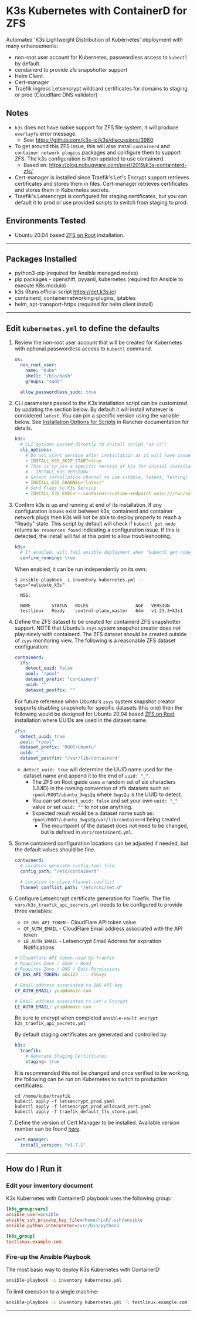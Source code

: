 # K3s Kubernetes with ContainerD for ZFS

Automated 'K3s Lightweight Distribution of Kubernetes' deployment with many enhancements:

* non-root user account for Kubernetes, passwordless access to `kubectl` by default.
* condainerd to provide zfs snapshotter support
* Helm Client
* Cert-manager
* Traefik ingress Letsencrypt wildcard certificates for domains to staging or prod (Cloudflare DNS validator)

## Notes

* `k3s` does not have native support for ZFS file system, it will produce `overlayfs` error message. 
  * See: https://github.com/k3s-io/k3s/discussions/3980
* To get around this ZFS issue, this will also install `containerd` and `container network plugins` packages and configure them to support ZFS. The k3s configuration is then updated to use containerd. 
  * Based on: https://blog.nobugware.com/post/2019/k3s-containterd-zfs/
* Cert-manager is installed since Traefik's Let's Encrypt support retrieves certificates and stores them in files. Cert-manager retrieves certificates and stores them in Kubernetes secrets.
* Traefik's Letsencrypt is configured for staging certificates, but you can default it to prod or use provided scripts to switch from staging to prod.

## Environments Tested

* Ubuntu 20.04 based [ZFS on Root](https://gitea.rich-durso.us/reefland/ansible/src/branch/master/roles/zfs_on_root) installation.

---

## Packages Installed

* python3-pip (required for Ansible managed nodes)
* pip packages - openshift, pyyaml, kubernetes (required for Ansible to execute K8s module)
* k3s (Runs official script https://get.k3s.io)
* containerd, containernetworking-plugins, iptables
* helm, apt-transport-https (required for helm client install)

---

## Edit `kubernetes.yml` to define the defaults

1. Review the non-root user account that will be created for Kubernetes with optional passwordless access to `kubectl` command.

    ```yml
    os:
      non_root_user:
        name: "kube"
        shell: "/bin/bash"
        groups: "sudo"

      allow_passwordless_sudo: true
    ```

2. CLI parameters passed to the K3s installation script can be customized by updating the section below. By default it will install whatever is considered `latest`. You can pin a specific version using the variable below.  See [Installation Options for Scripts](https://rancher.com/docs/k3s/latest/en/installation/install-options/) in Rancher documentation for details.

    ```yml
    k3s:
      # CLI options passed directly to install script "as-is":
      cli_options:
        # Do not start service after installation as it will have issues with ZFS
        - INSTALL_K3S_SKIP_START=true
        # This is to pin a specific version of k3s for initial installation
        # - INSTALL_K3S_VERSION=
        # Select installation channel to use (stable, latest, testing)
        - INSTALL_K3S_CHANNEL="latest"
        # Send Flags to K3s Service
        - INSTALL_K3S_EXEC="--container-runtime-endpoint unix:///run/containerd/containerd.sock"
    ```

3. Confirm k3s is up and running at end of its installation. If any configuration issues exist between k3s, containerd and container network plugs then k3s will not be able to deploy properly to reach a "Ready" state. This script by default will check if `kubectl get node` returns `No resources found` indicating a configuration issue.  If this is detected, the install will fail at this point to allow troubleshooting.

    ```yml
    k3s:
      # If enabled, will fail ansible deployment when "kubectl get node" returns "No resources found"
      confirm_running: true
    ```

    When enabled, it can be run independently on its own:

    ```shell
    $ ansible-playbook -i inventory kubernetes.yml --tags="validate_k3s"
    
      MSG:

      NAME        STATUS   ROLES                  AGE   VERSION
      testlinux   Ready    control-plane,master   64m   v1.23.3+k3s1
    ```

4. Define the ZFS dataset to be created for containerd ZFS snapshotter support.  NOTE that Ubuntu's `zsys` system snapshot creator does _not_ play nicely with containerd. The ZFS dataset should be created outside of `zsys` monitoring view. The following is a reasonable ZFS dataset configuration:

    ```yml
    containerd:
      zfs:
        detect_uuid: false
        pool: "rpool"
        dataset_prefix: "containerd"
        uuid: ""
        dataset_postfix: ""
    ```

    For future reference when Ubuntu's `zsys` system snapshot creator supports disabling snapshots for specific datasets (this one) then the following would be designed for Ubuntu 20.04 based [ZFS on Root](https://gitea.rich-durso.us/reefland/ansible/src/branch/master/roles/zfs_on_root) installation where UUIDs are used in the dataset name.

    ```yml
    zfs:
      detect_uuid: true
      pool: "rpool"
      dataset_prefix: "ROOT/ubuntu"
      uuid: "_"
      dataset_postfix: "/var/lib/containerd"
    ```

    * `detect_uuid: true` will determine the UUID name used for the dataset name and append it to the end of `uuid: "_"`.  
      * The ZFS on Root guide uses a random set of six characters (UUID) in the naming convention of zfs datasets such as: `rpool/ROOT/ubuntu_3wgs2q` where `3wgs2q` is the UUID to detect.
      * You can set `detect_uuid: false` and set your own `uuid: "_"` value or set `uuid: ""` to not use anything.
      * Expected result would be a dataset name such as: `rpool/ROOT/ubuntu_3wgs2q/var/lib/containerd` being created.
        * The mountpoint of the dataset does not need to be changed, but is defined in `vars/containerd.yml`.

5. Some containerd configuration locations can be adjusted if needed, but the default values should be fine.

    ```yml
    containerd:
      # Location generate config.toml file
      config_path: "/etc/containerd"

      # Location to place flannel.conflist
      flannel_conflist_path: "/etc/cni/net.d"
    ```

6. Configure Letsencrypt certificate generation for Traefik.  The file `vars/k3s_traefik_api_secrets.yml` needs to be configured to provide three variables:

    * `CF_DNS_API_TOKEN` - CloudFlare API token value
    * `CF_AUTH_EMAIL` - CloudFlare Email address associated with the API token
    * `LE_AUTH_EMAIL` - Letsencrypt Email Address for expiration Notifications

    ```yml
    # Cloudflare API token used by Traefik
    # Requires Zone / Zone / Read
    # Requires Zone / DNS / Edit Permissions
    CF_DNS_API_TOKEN: abs123 ... 456xyz

    # Email address associated to DNS API key
    CF_AUTH_EMAIL: you@domain.com

    # Email address associated to Let's Encrypt
    LE_AUTH_EMAIL: you@domain.com
    ```

    Be sure to encrypt when completed `ansible-vault encrypt k3s_traefik_api_secrets.yml`

    By default staging certificates are generated and controlled by:

    ```yaml
    k3s:
      traefik:
        # Generate Staging Certificates
        staging: true
    ```

    It is recommended this not be changed and once verified to be working, the following can be run on Kubernetes to switch to production certificates:

    ```shell
    cd /home/kube/traefik
    kubectl apply -f letsencrypt_prod.yaml
    kubectl apply -f letsencrypt_prod_wildcard_cert.yaml
    kubectl apply -f traefik_default_tls_store.yaml
    ```

7. Define the version of Cert Manager to be installed. Available version number can be found [here](https://artifacthub.io/packages/helm/cert-manager/cert-manager).

    ```yml
    cert_manager:
      install_version: "v1.7.1"

    ```

---

## How do I Run it

### Edit your inventory document

K3s Kubernetes with ContainerD playbook uses the following group:

```ini
[k8s_group:vars]
ansible_user=ansible
ansible_ssh_private_key_file=/home/rich/.ssh/ansible
ansible_python_interpreter=/usr/bin/python3

[k8s_group]
testlinux.example.com
```

### Fire-up the Ansible Playbook

The most basic way to deploy K3s Kubernetes with ContainerD:

```bash
ansible-playbook -i inventory kubernetes.yml
```

To limit execution to a single machine:

```bash
ansible-playbook -i inventory kubernetes.yml -l testlinux.example.com
```

---
